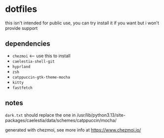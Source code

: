# dotfiles
this isn't intended for public use, you can try install it if you want but i won't provide support
##  dependencies
- `chezmoi` <-- use this to install
- `caelestia-shell-git`
- `hyprland`
- `zsh`
- `catppuccin-gtk-theme-mocha`
- `kitty`
- `fastfetch`

## notes
`dark.txt` should replace the one in /usr/lib/python3.13/site-packages/caelestia/data/schemes/catppuccin/mocha/

generated with chezmoi, see more info at https://www.chezmoi.io/
